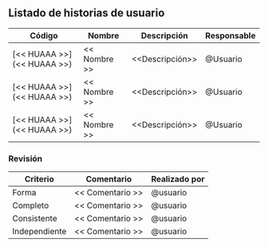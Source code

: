## Listado de historias de usuario 

| Código                     | Nombre       | Descripción     | Responsable | 
|----------------------------|--------------|-----------------|-------------|
| [<< HUAAA >>](<< HUAAA >>) | << Nombre >> | <<Descripción>> | @Usuario    | 
| [<< HUAAA >>](<< HUAAA >>) | << Nombre >> | <<Descripción>> | @Usuario    | 
| [<< HUAAA >>](<< HUAAA >>) | << Nombre >> | <<Descripción>> | @Usuario    |


### Revisión
| Criterio      | Comentario       | Realizado por |
|---------------|------------------|---------------|
| Forma         | << Comentario >> | @usuario      |
| Completo      | << Comentario >> | @usuario      |
| Consistente   | << Comentario >> | @usuario      |
| Independiente | << Comentario >> | @usuario      |
